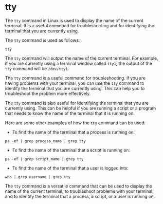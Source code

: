 # tty

The `tty` command in Linux is used to display the name of the current terminal. It is a useful command for troubleshooting and for identifying the terminal that you are currently using.

The `tty` command is used as follows:

```
tty
```

The `tty` command will output the name of the current terminal. For example, if you are currently using a terminal window called `tty1`, the output of the `tty` command will be `/dev/tty1`.

The `tty` command is a useful command for troubleshooting. If you are having problems with your terminal, you can use the `tty` command to identify the terminal that you are currently using. This can help you to troubleshoot the problem more effectively.

The `tty` command is also useful for identifying the terminal that you are currently using. This can be helpful if you are running a script or a program that needs to know the name of the terminal that it is running on.

Here are some other examples of how the `tty` command can be used:

* To find the name of the terminal that a process is running on:

```
ps -ef | grep process_name | grep tty
```

* To find the name of the terminal that a script is running on:

```
ps -ef | grep script_name | grep tty
```

* To find the name of the terminal that a user is logged into:

```
who | grep username | grep tty
```

The `tty` command is a versatile command that can be used to display the name of the current terminal, to troubleshoot problems with your terminal, and to identify the terminal that a process, a script, or a user is running on.
